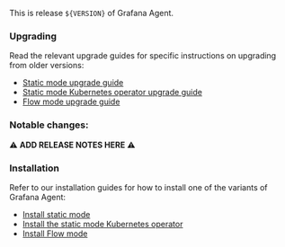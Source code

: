 This is release `${VERSION}` of Grafana Agent.

### Upgrading

Read the relevant upgrade guides for specific instructions on upgrading from older versions:

* [Static mode upgrade guide](https://grafana.com/docs/agent/${RELEASE_DOC_TAG}/static/upgrade-guide/)
* [Static mode Kubernetes operator upgrade guide](https://grafana.com/docs/agent/${RELEASE_DOC_TAG}/operator/upgrade-guide/)
* [Flow mode upgrade guide](https://grafana.com/docs/agent/${RELEASE_DOC_TAG}/flow/upgrade-guide/)

### Notable changes:

:warning: **ADD RELEASE NOTES HERE** :warning:

### Installation

Refer to our installation guides for how to install one of the variants of Grafana Agent:

* [Install static mode](https://grafana.com/docs/agent/${RELEASE_DOC_TAG}/static/set-up/)
* [Install the static mode Kubernetes operator](https://grafana.com/docs/agent/${RELEASE_DOC_TAG}/operator/helm-getting-started/)
* [Install Flow mode](https://grafana.com/docs/agent/${RELEASE_DOC_TAG}/flow/install/)
